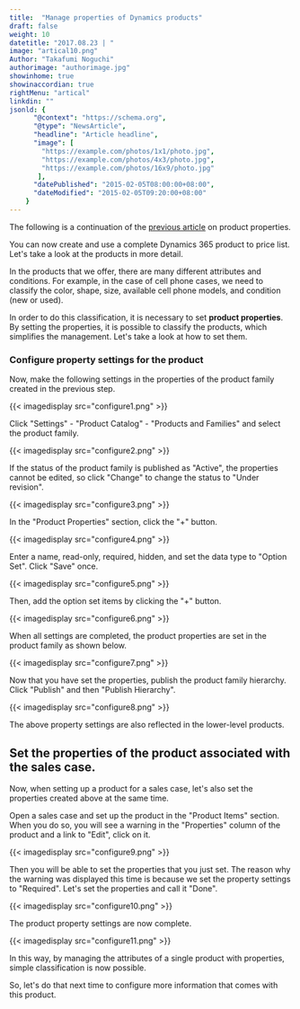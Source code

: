 ```yaml
---
title:  "Manage properties of Dynamics products"
draft: false
weight: 10
datetitle: "2017.08.23 | "
image: "artical10.png"
Author: "Takafumi Noguchi"
authorimage: "authorimage.jpg"
showinhome: true
showinaccordian: true
rightMenu: "artical"
linkdin: ""
jsonld: {
      "@context": "https://schema.org",
      "@type": "NewsArticle",
      "headline": "Article headline",
      "image": [
        "https://example.com/photos/1x1/photo.jpg",
        "https://example.com/photos/4x3/photo.jpg",
        "https://example.com/photos/16x9/photo.jpg"
       ],
      "datePublished": "2015-02-05T08:00:00+08:00",
      "dateModified": "2015-02-05T09:20:00+08:00"
    }
---
```

<!-- Intro  -->
The following is a continuation of the [previous article](#) on product properties.

You can now create and use a complete Dynamics 365 product to price list. Let's take a look at the products in more detail.

In the products that we offer, there are many different attributes and conditions. For example, in the case of cell phone cases, we need to classify the color, shape, size, available cell phone models, and condition (new or used).

In order to do this classification, it is necessary to set **product properties**. By setting the properties, it is possible to classify the products, which simplifies the management. Let's take a look at how to set them.

### Configure property settings for the product
Now, make the following settings in the properties of the product family created in the previous step.
<!-- Image= configure1.png -->
{{< imagedisplay src="configure1.png" >}}

Click "Settings" - "Product Catalog" - "Products and Families" and select the product family.
<!-- Imege= configure2.png -->
{{< imagedisplay src="configure2.png" >}}

If the status of the product family is published as "Active", the properties cannot be edited, so click "Change" to change the status to "Under revision".
<!-- Image= configure3.png -->
{{< imagedisplay src="configure3.png" >}}

In the "Product Properties" section, click the "+" button.
<!-- Image= configure4.png -->
{{< imagedisplay src="configure4.png" >}}

Enter a name, read-only, required, hidden, and set the data type to "Option Set". Click "Save" once.
<!-- Image= configure5.png -->
{{< imagedisplay src="configure5.png" >}}

Then, add the option set items by clicking the "+" button.
<!-- Image= configure6.png -->
{{< imagedisplay src="configure6.png" >}}

When all settings are completed, the product properties are set in the product family as shown below.
<!-- Image= configure7.png -->
{{< imagedisplay src="configure7.png" >}}

Now that you have set the properties, publish the product family hierarchy. Click "Publish" and then "Publish Hierarchy".
<!-- Image= configure8.png -->
{{< imagedisplay src="configure8.png" >}}

The above property settings are also reflected in the lower-level products.

## Set the properties of the product associated with the sales case.
Now, when setting up a product for a sales case, let's also set the properties created above at the same time.

Open a sales case and set up the product in the "Product Items" section. When you do so, you will see a warning in the "Properties" column of the product and a link to "Edit", click on it.
<!-- Image= configure9.png -->
{{< imagedisplay src="configure9.png" >}}

Then you will be able to set the properties that you just set. The reason why the warning was displayed this time is because we set the property settings to "Required". Let's set the properties and call it "Done".
<!-- Image= configure10.png -->
{{< imagedisplay src="configure10.png" >}}

The product property settings are now complete.
<!-- Image= configure11.png -->
{{< imagedisplay src="configure11.png" >}}

In this way, by managing the attributes of a single product with properties, simple classification is now possible.

So, let's do that next time to configure more information that comes with this product.